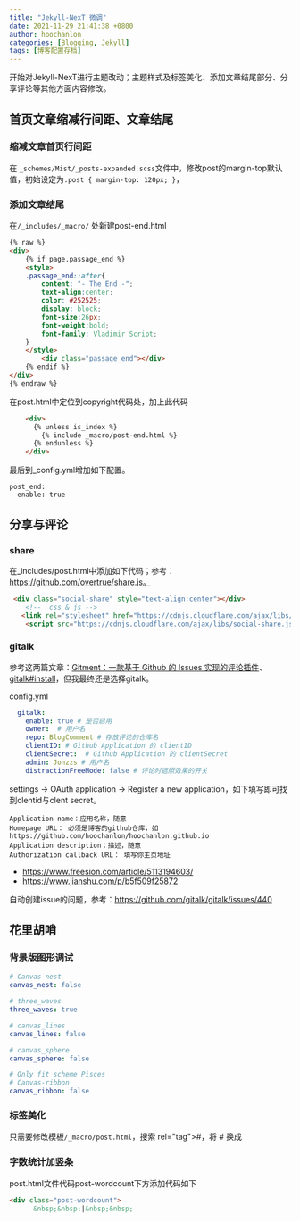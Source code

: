 ```yaml
---
title: "Jekyll-NexT 微调"
date: 2021-11-29 21:41:38 +0800
author: hoochanlon
categories: [Blogging, Jekyll]
tags: [博客配置存档]
---
```


开始对Jekyll-NexT进行主题改动；主题样式及标签美化、添加文章结尾部分、分享评论等其他方面内容修改。 <!-- more -->

## 首页文章缩减行间距、文章结尾

### 缩减文章首页行间距

在 `_schemes/Mist/_posts-expanded.scss`文件中，修改post的margin-top默认值，初始设定为`.post { margin-top: 120px; }`，

### 添加文章结尾

在`/_includes/_macro/` 处新建post-end.html

```html
{% raw %}
<div>
    {% if page.passage_end %}
    <style>
    .passage_end::after{
        content: "- The End -";
        text-align:center;
        color: #252525;
        display: block;
        font-size:26px;
        font-weight:bold;
        font-family: Vladimir Script;
    }
    </style>
        <div class="passage_end"></div>
    {% endif %}
</div>
{% endraw %}
```
在post.html中定位到copyright代码处，加上此代码

```html
    <div>
      {% unless is_index %}
        {% include _macro/post-end.html %}
      {% endunless %}
    </div>
```

最后到_config.yml增加如下配置。

```
post_end:
  enable: true
```



## 分享与评论

### share

在_includes/post.html中添加如下代码；参考：https://github.com/overtrue/share.js。

```html
 <div class="social-share" style="text-align:center"></div>
    <!--  css & js -->
   <link rel="stylesheet" href="https://cdnjs.cloudflare.com/ajax/libs/social-share.js/1.0.16/css/share.min.css">
    <script src="https://cdnjs.cloudflare.com/ajax/libs/social-share.js/1.0.16/js/social-share.min.js"></script>
```

### gitalk

参考这两篇文章：[Gitment：一款基于 Github 的 Issues 实现的评论插件](https://linux.cn/article-9018-1.html)、[gitalk#install](https://github.com/gitalk/gitalk#install)，但我最终还是选择gitalk。

config.yml

```yaml
  gitalk:
    enable: true # 是否启用
    owner:  # 用户名
    repo: BlogComment # 存放评论的仓库名
    clientID: # Github Application 的 clientID
    clientSecret:  # Github Application 的 clientSecret
    admin: Jonzzs # 用户名
    distractionFreeMode: false # 评论时遮照效果的开关
```

settings -> OAuth application -> Register a new application，如下填写即可找到clentid与clent secret。

```
Application name：应用名称，随意
Homepage URL： 必须是博客的github仓库，如https://github.com/hoochanlon/hoochanlon.github.io
Application description：描述，随意
Authorization callback URL： 填写你主页地址
```

* https://www.freesion.com/article/5113194603/
* https://www.jianshu.com/p/b5f509f25872

自动创建issue的问题，参考：https://github.com/gitalk/gitalk/issues/440



## 花里胡哨

### 背景版图形调试

```yaml
# Canvas-nest
canvas_nest: false

# three_waves
three_waves: true

# canvas_lines
canvas_lines: false

# canvas_sphere
canvas_sphere: false

# Only fit scheme Pisces
# Canvas-ribbon
canvas_ribbon: false
```

### 标签美化

只需要修改模板`/_macro/post.html`，搜索 rel="tag">#，将 # 换成<i class="fa fa-tag"></i>

### 字数统计加竖条

post.html文件代码post-wordcount下方添加代码如下

```html
<div class="post-wordcount">
      &nbsp;&nbsp;|&nbsp;&nbsp;
```

